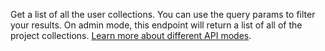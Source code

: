 Get a list of all the user collections. You can use the query params to filter your results. On admin mode, this endpoint will return a list of all of the project collections. [Learn more about different API modes](/docs/admin).